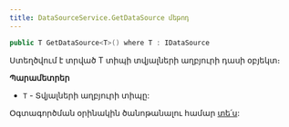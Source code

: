 ```yaml
---
title: DataSourceService.GetDataSource մեթոդ
---
```


```c#
public T GetDataSource<T>() where T : IDataSource
```

Ստեղծվում է տրված T տիպի տվյալների աղբյուրի դասի օբյեկտ։

**Պարամետրեր**

* `T` - Տվյալների աղբյուրի տիպը:

Օգտագործման օրինակին ծանոթանալու համար [տե՛ս](../../examples/ds.md#տիպիզացված-կատարում):
